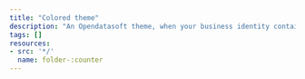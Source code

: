 ```yaml
---
title: "Colored theme"
description: "An Opendatasoft theme, when your business identity contains dominant colors"
tags: []
resources:
- src: '*/'
  name: folder-:counter
---
```

